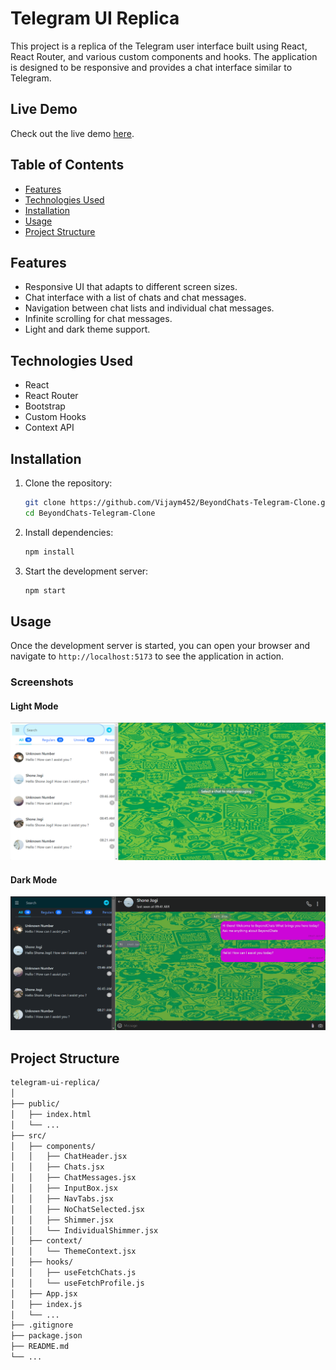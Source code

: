 # Telegram UI Replica

This project is a replica of the Telegram user interface built using React, React Router, and various custom components and hooks. The application is designed to be responsive and provides a chat interface similar to Telegram.

## Live Demo

Check out the live demo [here](https://nvk-beyondchats.netlify.app/).

## Table of Contents

- [Features](#features)
- [Technologies Used](#technologies-used)
- [Installation](#installation)
- [Usage](#usage)
- [Project Structure](#project-structure)

## Features

- Responsive UI that adapts to different screen sizes.
- Chat interface with a list of chats and chat messages.
- Navigation between chat lists and individual chat messages.
- Infinite scrolling for chat messages.
- Light and dark theme support.

## Technologies Used

- React
- React Router
- Bootstrap
- Custom Hooks
- Context API

## Installation

1. Clone the repository:

   ```bash
   git clone https://github.com/Vijaym452/BeyondChats-Telegram-Clone.git
   cd BeyondChats-Telegram-Clone
   ```

2. Install dependencies:

   ```bash
   npm install
   ```

3. Start the development server:

   ```bash
   npm start
   ```

## Usage

Once the development server is started, you can open your browser and navigate to `http://localhost:5173` to see the application in action.

### Screenshots

#### Light Mode

![Chat List](./src/Assets/light_mode.png)

#### Dark Mode

![Chat Messages](./src/Assets/dark_mode.png)

## Project Structure

```bash
telegram-ui-replica/
│
├── public/
│   ├── index.html
│   └── ...
├── src/
│   ├── components/
│   │   ├── ChatHeader.jsx
│   │   ├── Chats.jsx
│   │   ├── ChatMessages.jsx
│   │   ├── InputBox.jsx
│   │   ├── NavTabs.jsx
│   │   ├── NoChatSelected.jsx
│   │   ├── Shimmer.jsx
│   │   └── IndividualShimmer.jsx
│   ├── context/
│   │   └── ThemeContext.jsx
│   ├── hooks/
│   │   ├── useFetchChats.js
│   │   └── useFetchProfile.js
│   ├── App.jsx
│   ├── index.js
│   └── ...
├── .gitignore
├── package.json
├── README.md
└── ...
```
